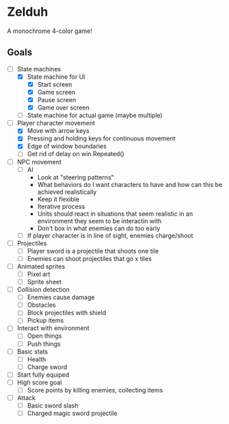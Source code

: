 # Zelduh

A monochrome 4-color game!

## Goals

- [ ] State machines
    - [x] State machine for UI
        - [x] Start screen
        - [x] Game screen
        - [x] Pause screen
        - [x] Game over screen
    - [ ] State machine for actual game (maybe multiple)
- [ ] Player character movement
    - [x] Move with arrow keys
    - [x] Pressing and holding keys for continuous movement
    - [x] Edge of window boundaries
    - [ ] Get rid of delay on win.Repeated()
- [ ] NPC movement
    - [ ] AI
        * Look at "steering patterns"
        * What behaviors do I want characters to have and how can this be achieved realistically
        * Keep it flexible
        * Iterative process
        * Units should react in situations that seem realistic in an environment they seem to be interactin with
        * Don't box in what enemies can do too early
    - [ ] If player character is in line of sight, enemies charge/shoot
- [ ] Projectiles
    - [ ] Player sword is a projectile that shoots one tile 
    - [ ] Enemies can shoot projectiles that go x tiles
- [ ] Animated sprites
    - [ ] Pixel art
    - [ ] Sprite sheet
- [ ] Collision detection
    - [ ] Enemies cause damage
    - [ ] Obstacles
    - [ ] Block projectiles with shield
    - [ ] Pickup items
- [ ] Interact with environment
    - [ ] Open things
    - [ ] Push things
- [ ] Basic stats
    - [ ] Health
    - [ ] Charge sword
- [ ] Start fully equiped
- [ ] High score goal
    - [ ] Score points by killing enemies, collecting items
- [ ] Attack
    - [ ] Basic sword slash
    - [ ] Charged magic sword projectile
